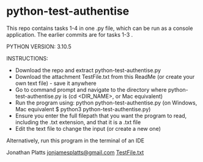 # python-test-authentise

This repo contains tasks 1-4 in one .py file, which can be run as a console application.
The earlier commits are for tasks 1-3 .

PYTHON VERSION: 3.10.5

INSTRUCTIONS:
* Download the repo and extract python-test-authentise.py
* Download the attachment TestFile.txt from this ReadMe (or create your own text file) - save it anywhere
* Go to command prompt and navigate to the directory where python-test-authentise.py is (cd <DIR_NAME>, or Mac equivalent)
* Run the program using: python python-test-authentise.py (on Windows, Mac equivalent $ python3 python-test-authentise.py)
* Ensure you enter the full filepath that you want the program to read, including the .txt extension, and that it is a .txt file
* Edit the text file to change the input (or create a new one)

Alternatively, run this program in the terminal of an IDE

Jonathan Platts
jonjamesplatts@gmail.com
[TestFile.txt](https://github.com/jonathanplatts/python-test-authentise/files/9483072/TestFile.txt)
